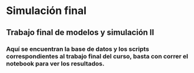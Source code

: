 # Simulación final

## Trabajo final de modelos y simulación II
### Aquí se encuentran la base de datos y los scripts correspondientes al trabajo final del curso, basta con correr el notebook para ver los resultados.
